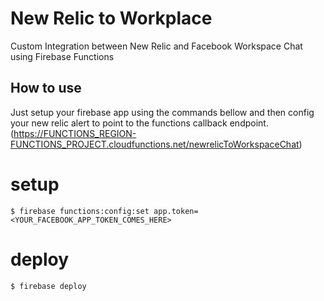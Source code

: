 # New Relic to Workplace
Custom Integration between New Relic and Facebook Workspace Chat using Firebase Functions

## How to use
Just setup your firebase app using the commands bellow and then config your new relic alert to point to the functions callback endpoint. (https://FUNCTIONS_REGION-FUNCTIONS_PROJECT.cloudfunctions.net/newrelicToWorkspaceChat)

# setup
`$ firebase functions:config:set app.token=<YOUR_FACEBOOK_APP_TOKEN_COMES_HERE>`

# deploy
`$ firebase deploy`
